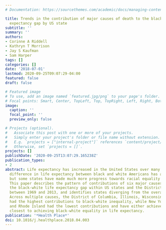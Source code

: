 ```yaml
---
# Documentation: https://sourcethemes.com/academic/docs/managing-content/

title: Trends in the contribution of major causes of death to the black-white life
  expectancy gap by US state
subtitle: ''
summary: ''
authors:
- Corinne A Riddell
- Kathryn T Morrison
- Jay S Kaufman
- Sam Harper
tags: []
categories: []
date: '2018-07-01'
lastmod: 2020-09-25T09:07:29-04:00
featured: false
draft: false

# Featured image
# To use, add an image named `featured.jpg/png` to your page's folder.
# Focal points: Smart, Center, TopLeft, Top, TopRight, Left, Right, BottomLeft, Bottom, BottomRight.
image:
  caption: ''
  focal_point: ''
  preview_only: false

# Projects (optional).
#   Associate this post with one or more of your projects.
#   Simply enter your project's folder or file name without extension.
#   E.g. `projects = ["internal-project"]` references `content/project/deep-learning/index.md`.
#   Otherwise, set `projects = []`.
projects: []
publishDate: '2020-09-25T13:07:29.165238Z'
publication_types:
- 2
abstract: Life expectancy has increased in the United States over many decades. The
  difference in life expectancy between black and white Americans has also decreased,
  but some states have made much more progress towards racial equality than others.
  This paper describes the pattern of contributions of six major causes of death to
  the black-white life expectancy gap within US states and the District of Columbia
  between 1969 and 2013, and identifies states diverging from the overall pattern.
  Across multiple causes, the District of Columbia, Illinois, Wisconsin, and Michigan
  had the highest contributions to black-white inequality, while New York, Massachusetts,
  and Rhode Island had the lowest contributions and have either achieved or are the
  closest to achieving black-white equality in life expectancy.
publication: '*Health Place*'
doi: 10.1016/j.healthplace.2018.04.003
---
```

